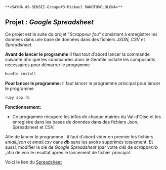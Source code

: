 	**<SAYNA #9-SENSEI-Groupe#3-Mickael RAKOTOVOLOLONA>**


## Projet : *Google Spreadsheet*

Ce projet est la suite du projet "*Scrappeur fou*" consistant à enregistrer les données dans une base de données dans des fichiers *JSON, CSV* et *Spreadsheet*.

**Avant de lancer le programme**
Il faut tout d'abord lancer la commande suivante afin que les commandes dans le Gemfile installe les composants nécessaires pour démarrer le programme
```bash
bundle install
```
**Pour lancer le programme:**
Il faut lancer le programme principal pour lancer le programme
```bash
ruby app.rb
```
**Fonctionnement:**

 - Ce programme récupère les infos de chaque mairies du Val-d'Oise et les enregistre dans les bases de données dans des fichiers Json, Spreadsheet et CSV.

Afin de lancer le programme , il faut d'abord vider en premier les fichiers *email.json* et *email.csv* dans ***db*** sans les avoirs supprimés totalement.
Et aussi, modifier la clé de *Google Spreadsheet* (par votre clé) de *scrapper.rb* ,afin de voir le resultat apres le lancement de fichier principal.

Voici le lien du [Spreadsheet]( https://docs.google.com/spreadsheets/d/1l9rIX1Cc37xHnOGcIcX0AIiYRVrVGlop8Za9p7n25KA/edit#gid=0)


